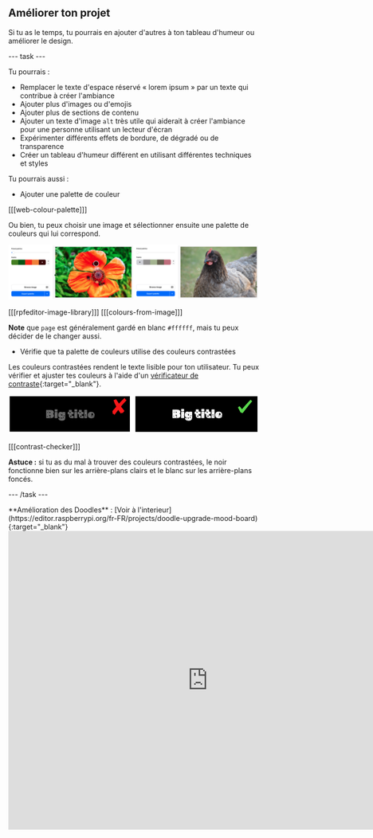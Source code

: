 ## Améliorer ton projet

Si tu as le temps, tu pourrais en ajouter d'autres à ton tableau d'humeur ou améliorer le design.

--- task ---

Tu pourrais :

- Remplacer le texte d'espace réservé « lorem ipsum » par un texte qui contribue à créer l'ambiance
- Ajouter plus d'images ou d'emojis
- Ajouter plus de sections de contenu
- Ajouter un texte d'image `alt` très utile qui aiderait à créer l'ambiance pour une personne utilisant un lecteur d'écran
- Expérimenter différents effets de bordure, de dégradé ou de transparence
- Créer un tableau d'humeur différent en utilisant différentes techniques et styles

Tu pourrais aussi :

- Ajouter une palette de couleur

[[[web-colour-palette]]]

Ou bien, tu peux choisir une image et sélectionner ensuite une palette de couleurs qui lui correspond.

![Exemples de palettes de couleurs à partir d'images.](images/image-palette.png)

[[[rpfeditor-image-library]]]
[[[colours-from-image]]]

**Note** que `page` est généralement gardé en blanc `#ffffff`, mais tu peux décider de le changer aussi.

- Vérifie que ta palette de couleurs utilise des couleurs contrastées

Les couleurs contrastées rendent le texte lisible pour ton utilisateur. Tu peux vérifier et ajuster tes couleurs à l'aide d'un [vérificateur de contraste](https://webaim.org/resources/contrastchecker/){:target="_blank"}.

![alt=""](images/contrast-examples.png)

[[[contrast-checker]]]

**Astuce :** si tu as du mal à trouver des couleurs contrastées, le noir fonctionne bien sur les arrière-plans clairs et le blanc sur les arrière-plans foncés.

--- /task ---

<div>
**Amélioration des Doodles** : [Voir à l'interieur](https://editor.raspberrypi.org/fr-FR/projects/doodle-upgrade-mood-board){:target="_blank"}
<div>
<iframe src="https://editor.raspberrypi.org/fr-FR/embed/viewer/doodle-upgrade-mood-board" width="800" height="600" frameborder="0" marginwidth="0" marginheight="0" allowfullscreen> </iframe>
</div>
</div>
